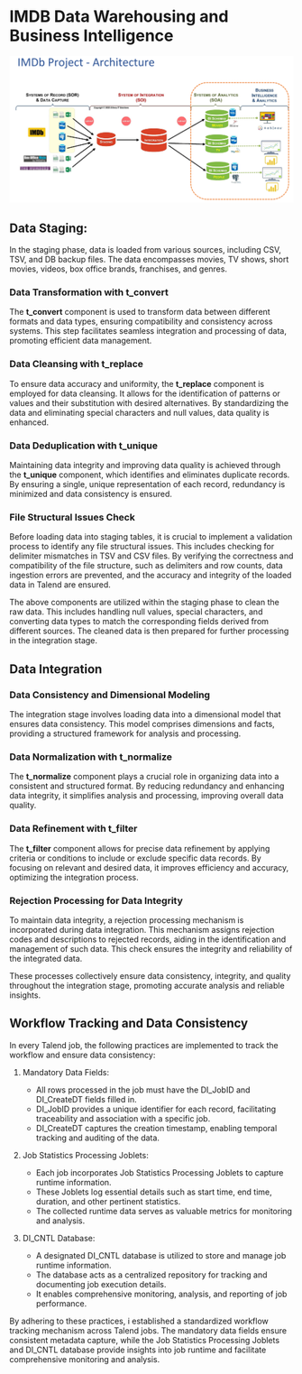 # IMDB Data Warehousing and Business Intelligence

![Alt text](image.png)

## Data Staging:

In the staging phase, data is loaded from various sources, including CSV, TSV, and DB backup files. The data encompasses movies, TV shows, short movies, videos, box office brands, franchises, and genres.

### Data Transformation with t_convert

The **t_convert** component is used to transform data between different formats and data types, ensuring compatibility and consistency across systems. This step facilitates seamless integration and processing of data, promoting efficient data management.

### Data Cleansing with t_replace

To ensure data accuracy and uniformity, the **t_replace** component is employed for data cleansing. It allows for the identification of patterns or values and their substitution with desired alternatives. By standardizing the data and eliminating special characters and null values, data quality is enhanced.

### Data Deduplication with t_unique

Maintaining data integrity and improving data quality is achieved through the **t_unique** component, which identifies and eliminates duplicate records. By ensuring a single, unique representation of each record, redundancy is minimized and data consistency is ensured.

### File Structural Issues Check

Before loading data into staging tables, it is crucial to implement a validation process to identify any file structural issues. This includes checking for delimiter mismatches in TSV and CSV files. By verifying the correctness and compatibility of the file structure, such as delimiters and row counts, data ingestion errors are prevented, and the accuracy and integrity of the loaded data in Talend are ensured.

The above components are utilized within the staging phase to clean the raw data. This includes handling null values, special characters, and converting data types to match the corresponding fields derived from different sources. The cleaned data is then prepared for further processing in the integration stage.

## Data Integration

### Data Consistency and Dimensional Modeling

The integration stage involves loading data into a dimensional model that ensures data consistency. This model comprises dimensions and facts, providing a structured framework for analysis and processing.

### Data Normalization with t_normalize

The **t_normalize** component plays a crucial role in organizing data into a consistent and structured format. By reducing redundancy and enhancing data integrity, it simplifies analysis and processing, improving overall data quality.

### Data Refinement with t_filter

The **t_filter** component allows for precise data refinement by applying criteria or conditions to include or exclude specific data records. By focusing on relevant and desired data, it improves efficiency and accuracy, optimizing the integration process.

### Rejection Processing for Data Integrity

To maintain data integrity, a rejection processing mechanism is incorporated during data integration. This mechanism assigns rejection codes and descriptions to rejected records, aiding in the identification and management of such data. This check ensures the integrity and reliability of the integrated data.

These processes collectively ensure data consistency, integrity, and quality throughout the integration stage, promoting accurate analysis and reliable insights.

## Workflow Tracking and Data Consistency

In every Talend job, the following practices are implemented to track the workflow and ensure data consistency:

1. Mandatory Data Fields:

   - All rows processed in the job must have the DI_JobID and DI_CreateDT fields filled in.
   - DI_JobID provides a unique identifier for each record, facilitating traceability and association with a specific job.
   - DI_CreateDT captures the creation timestamp, enabling temporal tracking and auditing of the data.

2. Job Statistics Processing Joblets:

   - Each job incorporates Job Statistics Processing Joblets to capture runtime information.
   - These Joblets log essential details such as start time, end time, duration, and other pertinent statistics.
   - The collected runtime data serves as valuable metrics for monitoring and analysis.

3. DI_CNTL Database:
   - A designated DI_CNTL database is utilized to store and manage job runtime information.
   - The database acts as a centralized repository for tracking and documenting job execution details.
   - It enables comprehensive monitoring, analysis, and reporting of job performance.

By adhering to these practices, i established a standardized workflow tracking mechanism across Talend jobs. The mandatory data fields ensure consistent metadata capture, while the Job Statistics Processing Joblets and DI_CNTL database provide insights into job runtime and facilitate comprehensive monitoring and analysis.
